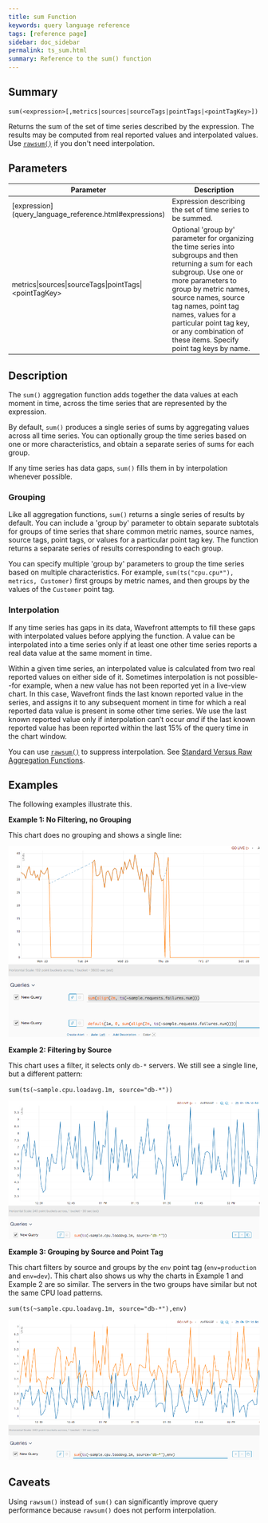 ```yaml
---
title: sum Function
keywords: query language reference
tags: [reference page]
sidebar: doc_sidebar
permalink: ts_sum.html
summary: Reference to the sum() function
---
```

## Summary
```
sum(<expression>[,metrics|sources|sourceTags|pointTags|<pointTagKey>])
```
Returns the sum of the set of time series described by the expression. 
The results may be computed from real reported values and interpolated values. 
Use [`rawsum()`](ts_rawsum.html) if you don't need interpolation.

## Parameters
<table>
<tbody>
<thead>
<tr><th width="30%">Parameter</th><th width="70%">Description</th></tr>
</thead>
<tr>
<td markdown="span"> [expression](query_language_reference.html#expressions)</td>
<td>Expression describing the set of time series to be summed. </td></tr>
<tr>
<td>metrics&vert;sources&vert;sourceTags&vert;pointTags&vert;&lt;pointTagKey&gt;</td>
<td>Optional 'group by' parameter for organizing the time series into subgroups and then returning a sum for each subgroup.
Use one or more parameters to group by metric names, source names, source tag names, point tag names, values for a particular point tag key, or any combination of these items. Specify point tag keys by name.</td>
</tr>
</tbody>
</table>


## Description

The `sum()` aggregation function adds together the data values at each moment in time, across the time series that are represented by the expression. 

By default, `sum()` produces a single series of sums by aggregating values across all time series. You can optionally group the time series based on one or more characteristics, and obtain a separate series of sums for each group.

If any time series has data gaps, `sum()` fills them in by interpolation whenever possible. 


### Grouping

Like all aggregation functions, `sum()` returns a single series of results by default.  You can include a 'group by' parameter to obtain separate subtotals for groups of time series that share common metric names, source names, source tags, point tags, or values for a particular point tag key. 
The function returns a separate series of results corresponding to each group.

You can specify multiple 'group by' parameters to group the time series based on multiple characteristics. For example, `sum(ts("cpu.cpu*"), metrics, Customer)` first groups by metric names, and then groups by the values of the `Customer` point tag.

### Interpolation

If any time series has gaps in its data, Wavefront attempts to fill these gaps with interpolated values before applying the function. 
A value can be interpolated into a time series only if at least one other time series reports a real data value at the same moment in time.

Within a given time series, an interpolated value is calculated from two real reported values on either side of it. 
Sometimes interpolation is not possible--for example, when a new value has not been reported yet in a live-view chart. 
In this case, Wavefront finds the last known reported value in the series, and assigns it to any subsequent moment in time for which a real reported data value is present in some other time series. We use the last known reported value only if interpolation can’t occur _and_ if the last known reported value has been reported within the last 15% of the query time in the chart window.

You can use [`rawsum()`](ts_rawsum.html) to suppress interpolation.  See [Standard Versus Raw Aggregation Functions](query_language_aggregate_functions.html).


## Examples

The following examples illustrate this.

**Example 1: No Filtering, no Grouping**

This chart does no grouping and shows a single line:

![sum_simple](images/ts_sum.png)

**Example 2: Filtering by Source**

This chart uses a filter, it selects only `db-*` servers. We still see a single line, but a different pattern:

`sum(ts(~sample.cpu.loadavg.1m, source="db-*"))`

![sum_groupby_db](images/ts_sum_filter.png)

**Example 3: Grouping by Source and Point Tag**

This chart filters by source and groups by the `env` point tag (`env=production` and `env=dev`). This chart also shows us why the charts in Example 1 and Example 2 are so similar. The servers in the two groups have similar but not the same CPU load patterns.

`sum(ts(~sample.cpu.loadavg.1m, source="db-*"),env)`

![sum_groupby_db](images/ts_sum_filter_group.png)




## Caveats

Using `rawsum()` instead of `sum()` can significantly improve query performance because `rawsum()` does not perform interpolation.
